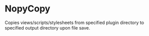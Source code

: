 # NopyCopy

Copies views/scripts/stylesheets from specified plugin directory to specified output directory upon file save.
